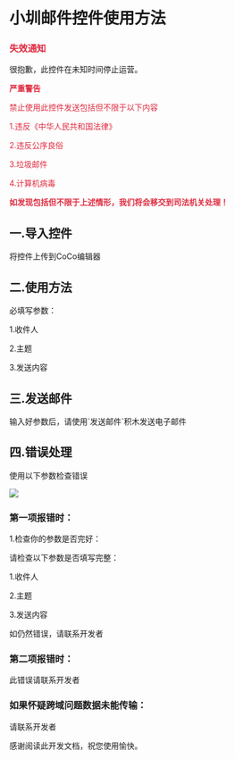 # 小圳邮件控件使用方法
<h3 id="OoaXW"><font style="color:#DF2A3F;">失效通知</font></h3>
  很抱歉，此控件在未知时间停止运营。

**<font style="color:#DF2A3F;">严重警告</font>**

<font style="color:#DF2A3F;">禁止使用此控件发送包括但不限于以下内容</font>

<font style="color:#DF2A3F;">1.违反《中华人民共和国法律》</font>

<font style="color:#DF2A3F;">2.违反公序良俗</font>

<font style="color:#DF2A3F;">3.垃圾邮件</font>

<font style="color:#DF2A3F;">4.计算机病毒</font>

**<font style="color:#DF2A3F;">如发现包括但不限于上述情形，我们将会移交到司法机关处理！</font>**



<h2 id="rN5su">一.导入控件</h2>
将控件上传到CoCo编辑器

<h2 id="Xfj5n">二.使用方法</h2>
必填写参数：

1.收件人

2.主题

3.发送内容

<h2 id="mq9HB">三.发送邮件</h2>
输入好参数后，请使用`发送邮件`积木发送电子邮件

<h2 id="v2frC">四.错误处理</h2>
使用以下参数检查错误

![](https://cdn.nlark.com/yuque/0/2025/png/34250283/1747143939734-5c08dbc0-1e36-492d-adc6-c355ee093db8.png)

<h3 id="zBSKV">第一项报错时：</h3>
1.检查你的参数是否完好： 

请检查以下参数是否填写完整：

1.收件人

2.主题

3.发送内容

如仍然错误，请联系开发者

<h3 id="RPboj">第二项报错时：</h3>
此错误请联系开发者

<h3 id="SbBms">如果怀疑跨域问题数据未能传输：</h3>
请联系开发者



感谢阅读此开发文档，祝您使用愉快。
